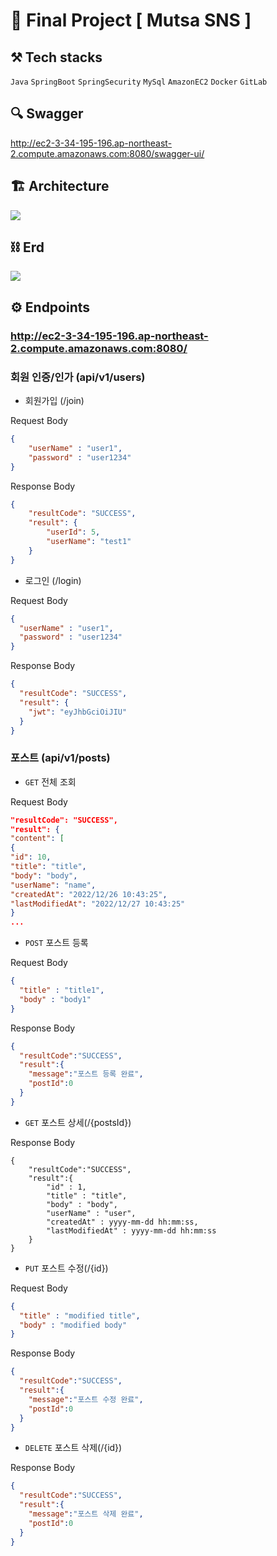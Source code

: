 # 🦁 Final Project [ Mutsa SNS ]

## ⚒️ Tech stacks 
`Java`  `SpringBoot`  `SpringSecurity`  `MySql`  `AmazonEC2`  `Docker`  `GitLab`

## 🔍 Swagger
http://ec2-3-34-195-196.ap-northeast-2.compute.amazonaws.com:8080/swagger-ui/

## 🏗 Architecture
![](img/사진1.png)

## ⛓ Erd
![](img/사진2.png)


## ⚙️ Endpoints 
### http://ec2-3-34-195-196.ap-northeast-2.compute.amazonaws.com:8080/
### 회원 인증/인가 (api/v1/users)
- 회원가입 (/join)

Request Body
```json
{
	"userName" : "user1",
	"password" : "user1234"
}
```
Response Body
```json
{
    "resultCode": "SUCCESS",
    "result": {
        "userId": 5,
        "userName": "test1"
    }
}
```
- 로그인 (/login)

Request Body
```json
{
  "userName" : "user1",
  "password" : "user1234"
}
```
Response Body
```json
{
  "resultCode": "SUCCESS",
  "result": {
    "jwt": "eyJhbGciOiJIU"
  }
}
```

### 포스트 (api/v1/posts)
- `GET` 전체 조회 

Request Body
```json
"resultCode": "SUCCESS",
"result": {
"content": [
{
"id": 10,
"title": "title",
"body": "body",
"userName": "name",
"createdAt": "2022/12/26 10:43:25",
"lastModifiedAt": "2022/12/27 10:43:25"
}
...
```

- `POST` 포스트 등록

Request Body
```json
{
  "title" : "title1",
  "body" : "body1"
}
```
Response Body
```json
{
  "resultCode":"SUCCESS",
  "result":{
    "message":"포스트 등록 완료",
    "postId":0
  }
}
```
- `GET` 포스트 상세(/{postsId})

Response Body
```
{
	"resultCode":"SUCCESS",
	"result":{
		"id" : 1,
		"title" : "title",
		"body" : "body",
		"userName" : "user",
		"createdAt" : yyyy-mm-dd hh:mm:ss,
		"lastModifiedAt" : yyyy-mm-dd hh:mm:ss
	}
}

```
- `PUT` 포스트 수정(/{id})

Request Body
```json
{
  "title" : "modified title",
  "body" : "modified body"
}
```
Response Body
```json
{
  "resultCode":"SUCCESS",
  "result":{
    "message":"포스트 수정 완료",
    "postId":0
  }
}
```
- `DELETE` 포스트 삭제(/{id})

Response Body
```json
{
  "resultCode":"SUCCESS",
  "result":{
    "message":"포스트 삭제 완료",
    "postId":0
  }
}
```







